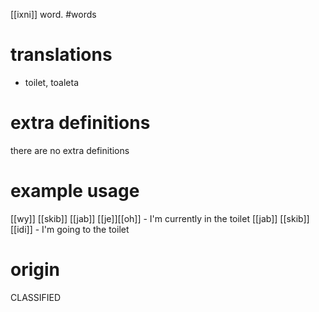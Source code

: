 [[ixni]] word.
#words
# translations
- toilet, toaleta
# extra definitions
there are no extra definitions
# example usage
[[wy]] [[skib]] [[jab]] [[je]][[oh]] - I'm currently in the toilet
[[jab]] [[skib]] [[idi]] - I'm going to the toilet 
# origin
CLASSIFIED